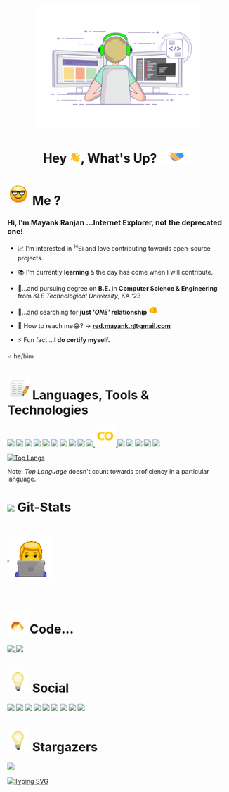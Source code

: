 <p align="center">
    <a href="">
        <img title="" alt="" src="https://github.com/itsMeBuddy/itsMeBuddy/blob/main/gifs/y.gif" width=auto height="280px">
    </a>
</p>

<h1 align="center"> Hey <img src="https://github.com/itsMeBuddy/itsMeBuddy/blob/main/light_weight/wave.gif" width=auto height="25px" >, What's Up? <img src="https://github.com/itsMeBuddy/itsMeBuddy/blob/main/gifs/Handshake.gif" width=auto height="35px" /></h1>

# <img src="https://github.com/itsMeBuddy/itsMeBuddy/blob/main/light_weight/kaalaChasma.gif" width="50px" height=auto > Me ?

<!-- - <a href="" <img src="https://github.com/itsMeBuddy/itsMeBuddy/blob/main/gifs/Handshake.gif"/><a> -->

<h3> Hi, I’m Mayank Ranjan ...Internet Explorer, not the deprecated one! </h3>

- 📈 I’m interested in <sup><small>14</small></sup>Si and love contributing towards open-source projects.

- 📚 I’m currently **learning** & the day has come when I will contribute.

- 🥱...and pursuing degree on **B.E.** in **Computer Science & Engineering** from _KLE Technological University_, KA '23

- 👧...and searching for **just _'ONE'_ relationship** <img src="https://github.com/itsMeBuddy/itsMeBuddy/blob/main/light_weight/you.gif" width="20px" height=auto />
- 📮 How to reach me😂? -> **red.mayank.r@gmail.com**

- ⚡ Fun fact ...**I do certify myself.**

♂ he/him

# <img src="https://github.com/itsMeBuddy/itsMeBuddy/blob/main/light_weight/lang.gif" width="50px" height=auto /> Languages, Tools & Technologies

<p align="left">
    <a title="C++17" href="https://cplusplus.com/"><img src="https://img.icons8.com/color/48/000000/c-plus-plus-logo.png"/></a>
    <a title="Python" href="https://www.python.org/"><img src="https://img.icons8.com/color/48/000000/python--v1.png"/></a>
    <a title="HTML" href="https://html.com/"><img src="https://img.icons8.com/color/48/000000/html-5--v1.png"/></a>
    <a title="CSS" href="https://css-tricks.com/"><img src="https://img.icons8.com/color/48/000000/css3.png"/></a>
    <!-- <a title="JavaScript" href="https://www.javascript.com/"><img src="https://img.icons8.com/color/48/000000/javascript--v1.png"/></a> -->
    <a title="vmware" href="https://www.vmware.com/in.html"><img src="https://img.icons8.com/fluency/48/000000/old-vmware-logo.png"/></a>
    <a title="OpenStack" href="https://www.openstack.org/"><img src="https://img.icons8.com/color/48/000000/openstack.png"/></a>
    <a title="vscode" href="https://code.visualstudio.com/"><img src="https://img.icons8.com/color/48/000000/visual-studio--v2.png"/></a>
    <a title="jupyter" href="https://jupyter.org/"><img src="https://img.icons8.com/fluency/48/000000/jupyter.png"/></a>
    <a title="ANACONDA" href="https://www.anaconda.com/"><img src="https://img.icons8.com/fluency/48/000000/anaconda--v2.png"/></a>
    <a title="TensorFlow" href="https://www.tensorflow.org/"><img src="https://img.icons8.com/color/48/000000/tensorflow.png"/>
    <a title="Colab" href="https://colab.research.google.com/"><img src="https://github.com/itsMeBuddy/itsMeBuddy/blob/main/icons/colab.png"/> 
    <a title="Git" href="https://git-scm.com/"><img src="https://img.icons8.com/color/48/000000/git.png"/></a>
    <a title="GitHub" href="https://github.com/"><img src="https://img.icons8.com/fluency/48/000000/github.png"/></a>
    <a title="hp" href="https://www.hp.com/in-en/home.html"><img src="https://img.icons8.com/color/48/000000/hp.png"/></a>
    <a title="Windows 10" href="https://www.microsoft.com/en-in/software-download/windows10"><img src="https://img.icons8.com/color/48/000000/windows-10.png"/></a>
    <a title="Linux Mint" href="https://linuxmint.com/"><img src="https://img.icons8.com/color/48/000000/linux-mint.png"/></a>
    <!-- <a title="" href=""><img src=""/></a> -->
    <!-- <a title="" href=""><img src=""/></a> -->
    <!-- <a title="" href=""><img src=""/></a> -->

</p>

[![Top Langs](https://github-readme-stats.vercel.app/api/top-langs/?username=itsMeBuddy&theme=github_dark&hide_border=true&langs_count=5&layout=compact)](https://github.com/anuraghazra/github-readme-stats)

Note: _Top Language_ doesn't count towards proficiency in a particular language.

# <img src="https://github.com/itsMeBuddy/itsMeBuddy/blob/main/gifs/upDown.gif" width=auto height="50px"> Git-Stats

<p align="center">
    <a href="https://streak-stats.demolab.com?user=itsMeBuddy&theme=github-dark-blue&hide_border=false&date_format=M%20j%5B%2C%20Y%5D">
        <img title="" alt="" src="https://streak-stats.demolab.com?user=itsMeBuddy&theme=github-dark-blue&hide_border=false&date_format=M%20j%5B%2C%20Y%5D"/>
    </a>
</p>
<p>
    <a href="https://github-readme-stats.vercel.app/api?username=itsMeBuddy&show_icons=true&theme=github_dark&hide_border=true">
        <img title="" alt="" src="https://github-readme-stats.vercel.app/api?username=itsMeBuddy&show_icons=true&theme=github_dark&hide_border=true"/>
    </a>
    <a>
        <img src="https://github.com/itsMeBuddy/itsMeBuddy/blob/main/light_weight/men.gif" width=100px height="100px" align="center">
    </a>
</p>
<p align="center">
    <a href="https://activity-graph.herokuapp.com/graph?username=itsMeBuddy&bg_color=0D1117&color=5BCDEC&line=5BCDEC&point=FFFFFF&hide_border=true">
        <img title="" alt="" src="https://activity-graph.herokuapp.com/graph?username=itsMeBuddy&bg_color=0D1117&color=5BCDEC&line=5BCDEC&point=FFFFFF&hide_border=true"/>
    </a>
</p>


# <img src="https://github.com/itsMeBuddy/itsMeBuddy/blob/main/gifs/blast.gif" width=auto height="50px"> Code...


<p align="left">
    <a href="https://leetcode.com/red_mayankr/" target="_blank">
        <img width=45% src="https://leetcard.jacoblin.cool/red_mayankr?ext=heatmap"/>
    </a>
    <a href="https://www.codechef.com/users/m_ayankr" target="_blank">
        <img width=50% src="https://cp-cards.herokuapp.com/?name=mayank_r&codeforces=m_ayankr&codechef=m_ayankr"/>
    </a>
</p>



<!-- ... -->
# <img src="https://github.com/itsMeBuddy/itsMeBuddy/blob/main/light_weight/bulb.gif" width=auto height="50px"> Social
<p align="left">
    <a title="Instagram"    href="https://www.instagram.com/m.ayank.r/">                    <img src="https://img.icons8.com/3d-fluency/48/000000/instagram-new.png"/></a>
    <a title="Facebook"     href="https://www.facebook.com/mayank.ranjan.96742/">           <img src="https://img.icons8.com/color/48/000000/facebook-new.png"/></a>
    <a title="Twitch"       href="https://www.twitch.tv/m_ayank_r">                     <img src="https://img.icons8.com/3d-fluency/48/000000/3d-fluency-twitch.png"/></a>
    <a title="Discord"      href="https://discord.com/users/687016247258513454">            <img src="https://img.icons8.com/color/48/000000/discord-logo.png"/></a>
    <a title="Twitter"      href="https://twitter.com/mayankranjan03">                      <img src="https://img.icons8.com/color/48/000000/twitter--v2.png"/></a>
    <a title="Telegram"     href="https://t.me/aila_jaadu">                                 <img src="https://img.icons8.com/color/48/000000/telegram-app.png"/></a>
    <a title="Reddit"       href="https://www.reddit.com/user/BillageAreaPupil">            <img src="https://img.icons8.com/doodle/48/000000/reddit--v4.png"/></a>
    <a title="Snapchat"     href="https://www.snapchat.com/add/m_ranjan21">             <img src="https://img.icons8.com/color/48/000000/snapchat-circled-logo.png"/></a>
    <a title="Steam"        href="https://steamcommunity.com/profiles/76561198936257880/">  <img src="https://img.icons8.com/fluency/48/000000/steam.png"/></a>
    <a title=""             href="">                                                        <img src=""/></a>
    <a title=""             href="">                                                        <img src=""/></a>

</p>



<!-- ... -->

# <img src="https://github.com/itsMeBuddy/itsMeBuddy/blob/main/light_weight/bulb.gif" width=auto height="50px"> Stargazers

<a href="https://github.com/itsMeBuddy/">
    <img src="https://komarev.com/ghpvc/?username=itsMeBuddy">
</a>


[![Typing SVG](https://readme-typing-svg.herokuapp.com?font=Google+Sans&size=15&pause=1000&width=435&lines=I+don't+drink+coffee+%E2%98%95)](https://git.io/typing-svg)
